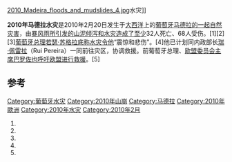 [2010_Madeira_floods_and_mudslides_4.jpg](https://zh.wikipedia.org/wiki/File:2010_Madeira_floods_and_mudslides_4.jpg "fig:2010_Madeira_floods_and_mudslides_4.jpg")水灾\]\]

**2010年马德拉水灾**是2010年2月20日发生于[大西洋](../Page/大西洋.md "wikilink")上的[葡萄牙](../Page/葡萄牙.md "wikilink")[马德拉的一起](https://zh.wikipedia.org/wiki/马德拉 "wikilink")[自然灾害](../Page/自然灾害.md "wikilink")，由[暴风雨所引发的山泥倾泻和](https://zh.wikipedia.org/wiki/暴风雨 "wikilink")[水灾造成了至少](https://zh.wikipedia.org/wiki/水灾 "wikilink")32人死亡、68人受伤。\[1\]\[2\]\[3\][葡萄牙总理](https://zh.wikipedia.org/wiki/葡萄牙总理 "wikilink")[若瑟·苏格拉底称水灾令他](https://zh.wikipedia.org/wiki/若瑟·苏格拉底 "wikilink")“震惊和悲伤”。\[4\]他已计划同内政部长[瑞·佩雷拉](https://zh.wikipedia.org/wiki/瑞·佩雷拉 "wikilink")（Rui Pereira）一同前往灾区，协调救援。前葡萄牙总理、[欧盟委员会主席](https://zh.wikipedia.org/wiki/欧盟委员会 "wikilink")[巴罗佐也呼吁](https://zh.wikipedia.org/wiki/巴罗佐 "wikilink")[欧盟进行救援](https://zh.wikipedia.org/wiki/欧盟 "wikilink")。\[5\]

## 参考

[Category:葡萄牙水灾](https://zh.wikipedia.org/wiki/Category:葡萄牙水灾 "wikilink") [Category:2010年山崩](https://zh.wikipedia.org/wiki/Category:2010年山崩 "wikilink") [Category:马德拉](https://zh.wikipedia.org/wiki/Category:马德拉 "wikilink") [Category:2010年歐洲](https://zh.wikipedia.org/wiki/Category:2010年歐洲 "wikilink") [Category:2010年水灾](https://zh.wikipedia.org/wiki/Category:2010年水灾 "wikilink") [Category:2010年2月](https://zh.wikipedia.org/wiki/Category:2010年2月 "wikilink")

1.

2.

3.

4.
5.